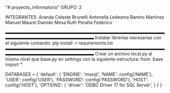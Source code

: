 "# proyecto_informatorio" 
GRUPO: 2

INTEGRANTES: 
    Aranda Celeste
    Brunelli Antonella
    Ledesma Ramiro
    Martinez Manuel 
    Maurel Damián
    Mesa Ruth
    Peralta Federico

▬▬▬▬▬▬▬▬▬▬▬▬▬▬▬▬▬▬▬▬▬▬▬▬▬▬▬▬▬▬▬▬▬▬▬▬▬▬▬▬▬▬▬▬▬▬▬▬▬▬▬▬▬▬▬▬
Instalar librerías necesarias con el siguiente  comando: 
pip install -r requirements.txt
▬▬▬▬▬▬▬▬▬▬▬▬▬▬▬▬▬▬▬▬▬▬▬▬▬▬▬▬▬▬▬▬▬▬▬▬▬▬▬▬▬▬▬▬▬▬▬▬▬▬▬▬▬▬▬▬
Crear un archivo local.py al mismo nivel que base.py en settings con la siguiente estructura:
from .base import *

DATABASES = {
    'default': {
        'ENGINE': 'mssql',
        'NAME': config('NAME'),
        'USER': config('USER'),
        'PASSWORD': config('PASSWORD'),
        'HOST': config('HOST'),
        'OPTIONS': {
            'driver': 'ODBC Driver 17 for SQL Server',
        }
    }
}